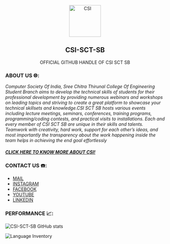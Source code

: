 
<p align="center">
 <img width="100px" src="https://csiakgec.in/images/logo-orig.png" align="center" alt="CSI" />
 <h2 align="center" >CSI-SCT-SB</h2>
 <p align="center">OFFICIAL GITHUB HANDLE OF CSI SCT SB</p>
</p>

### ABOUT US 🌐:
*Computer Society Of India, Sree Chitra Thirunal College Of Engineering Student Branch aims to develop the technical skills of students for their professional development by providing numerous webinars and workshops on leading topics and striving to create a great platform to showcase your technical skillsets and knowledge.CSI SCT SB hosts various events including lecture meetings, seminars, conferences, training programs, programming/coding contests, and practical visits to installations. Each and every member of CSI SCT SB are unique in their skills and talents. Teamwork with creativity, hard work, support for each other’s ideas, and most importantly the transparency about the work happening inside the team helps in achieving the end goal effortlessly*

#### [*CLICK HERE TO KNOW MORE ABOUT CSI!*](https://csiindia.org/)

### CONTACT US ☎️:
- [MAIL](mailto:csi@sctce.ac.in)
- [INSTAGRAM](https://instagram.com/csisctsb?igshid=YmMyMTA2M2Y=)
- [FACEBOOK](https://m.facebook.com/100083111421652/)
- [YOUTUBE](https://youtube.com/channel/UCiAFo7cXC7KAQ13Lsf8oq6g)
- [LINKEDIN](https://www.linkedin.com/mwlite/company/csi-sct-sb)

### PERFORMANCE 📈:

![CSI-SCT-SB GitHub stats](https://github-readme-stats.vercel.app/api/?username=CSI-SCT-SB&show_icons=true&title_color=fff&icon_color=79ff97&text_color=9f9f9f&bg_color=151515)

![Language Inventory](https://github-readme-stats.vercel.app/api/top-langs/?username=CSI-SCT-SB)
